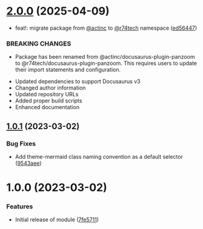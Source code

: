 # [2.0.0](https://github.com/r74tech/docusaurus-plugin-panzoom/compare/v1.0.1...v2.0.0) (2025-04-09)


* feat!: migrate package from [@actinc](https://github.com/actinc) to [@r74tech](https://github.com/r74tech) namespace ([ed56447](https://github.com/r74tech/docusaurus-plugin-panzoom/commit/ed56447becf424c44f0d91badd6209d246b5f401))


### BREAKING CHANGES

* Package has been renamed from @actinc/docusaurus-plugin-panzoom to @r74tech/docusaurus-plugin-panzoom. This requires users to update their import statements and configuration.

- Updated dependencies to support Docusaurus v3
- Changed author information
- Updated repository URLs
- Added proper build scripts
- Enhanced documentation

## [1.0.1](https://github.com/act-org/docusaurus-plugin-panzoom/compare/v1.0.0...v1.0.1) (2023-03-02)


### Bug Fixes

* Add theme-mermaid class naming convention as a default selector ([9543aee](https://github.com/act-org/docusaurus-plugin-panzoom/commit/9543aee990c3d70daf7f7a231c7e5ec214c95334))

# 1.0.0 (2023-03-02)


### Features

* Initial release of module ([7fe5711](https://github.com/act-org/docusaurus-plugin-panzoom/commit/7fe571118dc286791d608489b6eb59f1b8b27a86))

